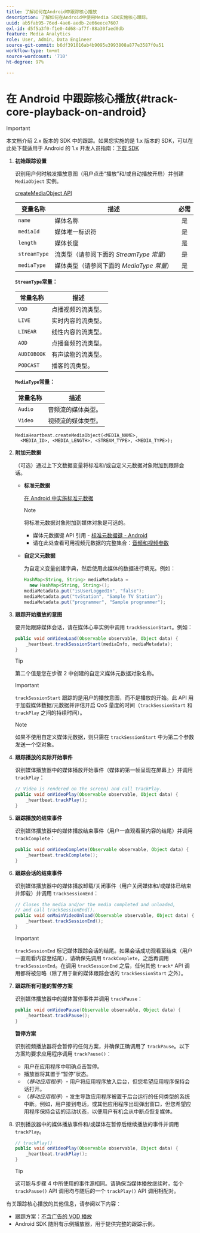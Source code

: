 ```yaml
---
title: 了解如何在Android中跟踪核心播放
description: 了解如何在Android中使用Media SDK实施核心跟踪。
uuid: ab5fab95-76ed-4ae6-aedb-2e66eece7607
exl-id: d5f5a3f0-f1e0-4d68-af7f-88a30faed0db
feature: Media Analytics
role: User, Admin, Data Engineer
source-git-commit: b6df391016ab4b9095e3993808a877e3587f0a51
workflow-type: tm+mt
source-wordcount: '710'
ht-degree: 97%

---
```


# 在 Android 中跟踪核心播放{#track-core-playback-on-android}

>[!IMPORTANT]
>本文档介绍 2.x 版本的 SDK 中的跟踪。如果您实施的是 1.x 版本的 SDK，可以在此处下载适用于 Android 的 1.x 开发人员指南：[下载 SDK](/help/sdk-implement/download-sdks.md)

1. **初始跟踪设置**

   识别用户何时触发播放意图（用户点击“播放”和/或自动播放开启）并创建 `MediaObject` 实例。

   [createMediaObject API](https://adobe-marketing-cloud.github.io/media-sdks/reference/android/com/adobe/primetime/va/simple/MediaHeartbeat.html#createMediaObject-java.lang.String-java.lang.String-java.lang.Double-java.lang.String-com.adobe.primetime.va.simple.MediaHeartbeat.MediaType-)

   | 变量名称 | 描述 | 必需 |
   | --- | --- | :---: |
   | `name` | 媒体名称 | 是 |
   | `mediaId` | 媒体唯一标识符 | 是 |
   | `length` | 媒体长度 | 是 |
   | `streamType` | 流类型（请参阅下面的 _StreamType 常量_） | 是 |
   | `mediaType` | 媒体类型（请参阅下面的 _MediaType 常量_） | 是 |

   **`StreamType`常量：**

   | 常量名称 | 描述 |
   |---|---|
   | `VOD` | 点播视频的流类型。 |
   | `LIVE` | 实时内容的流类型。 |
   | `LINEAR` | 线性内容的流类型。 |
   | `AOD` | 点播音频的流类型。 |
   | `AUDIOBOOK` | 有声读物的流类型。 |
   | `PODCAST` | 播客的流类型。 |

   **`MediaType`常量：**

   | 常量名称 | 描述 |
   |---|---|
   | `Audio` | 音频流的媒体类型。 |
   | `Video` | 视频流的媒体类型。 |

   ```
   MediaHeartbeat.createMediaObject(<MEDIA_NAME>,  
     <MEDIA_ID>, <MEDIA_LENGTH>, <STREAM_TYPE>, <MEDIA_TYPE>);
   ```

1. **附加元数据**

   （可选）通过上下文数据变量将标准和/或自定义元数据对象附加到跟踪会话。

   * **标准元数据**

      [在 Android 中实施标准元数据](/help/sdk-implement/track-av-playback/impl-std-metadata/impl-std-metadata-android.md)

      >[!NOTE]
      >
      >将标准元数据对象附加到媒体对象是可选的。

      * 媒体元数据键 API 引用 - [标准元数据键 - Android](https://adobe-marketing-cloud.github.io/media-sdks/reference/android/com/adobe/primetime/va/simple/MediaHeartbeat.VideoMetadataKeys.html)
      * 请在此处查看可用视频元数据的完整集合：[音频和视频参数](/help/metrics-and-metadata/audio-video-parameters.md)
   * **自定义元数据**

      为自定义变量创建字典，然后使用此媒体的数据进行填充。例如：

      ```java
      HashMap<String, String> mediaMetadata =  
        new HashMap<String, String>(); 
      mediaMetadata.put("isUserLoggedIn", "false"); 
      mediaMetadata.put("tvStation", "Sample TV Station"); 
      mediaMetadata.put("programmer", "Sample programmer");
      ```


1. **跟踪开始播放的意图**

   要开始跟踪媒体会话，请在媒体心率实例中调用 `trackSessionStart`。例如：

   ```java
   public void onVideoLoad(Observable observable, Object data) {  
       _heartbeat.trackSessionStart(mediaInfo, mediaMetadata); 
   }
   ```

   >[!TIP]
   >
   >第二个值是您在步骤 2 中创建的自定义媒体元数据对象名称。

   >[!IMPORTANT]
   >
   >`trackSessionStart` 跟踪的是用户的播放意图，而不是播放的开始。此 API 用于加载媒体数据/元数据并评估开启 QoS 量度的时间（`trackSessionStart` 和 `trackPlay` 之间的持续时间）。

   >[!NOTE]
   >
   >如果不使用自定义媒体元数据，则只需在 `trackSessionStart` 中为第二个参数发送一个空对象。

1. **跟踪播放的实际开始事件**

   识别媒体播放器中的媒体播放开始事件（媒体的第一帧呈现在屏幕上）并调用 `trackPlay`：

   ```java
   // Video is rendered on the screen) and call trackPlay.  
   public void onVideoPlay(Observable observable, Object data) { 
       _heartbeat.trackPlay(); 
   }
   ```

1. **跟踪播放的结束事件**

   识别媒体播放器中的媒体播放结束事件（用户一直观看至内容的结尾）并调用 `trackComplete`：

   ```java
   public void onVideoComplete(Observable observable, Object data) { 
       _heartbeat.trackComplete(); 
   }
   ```

1. **跟踪会话的结束事件**

   识别媒体播放器中的媒体播放卸载/关闭事件（用户关闭媒体和/或媒体已结束并卸载）并调用 `trackSessionEnd`：

   ```java
   // Closes the media and/or the media completed and unloaded,  
   // and call trackSessionEnd().  
   public void onMainVideoUnload(Observable observable, Object data) {  
       _heartbeat.trackSessionEnd(); 
   }
   ```

   >[!IMPORTANT]
   >
   >`trackSessionEnd` 标记媒体跟踪会话的结尾。如果会话成功观看至结束（用户一直观看内容至结尾），请确保先调用 `trackComplete`，之后再调用 `trackSessionEnd`。在调用 `trackSessionEnd` 之后，任何其他 `track*` API 调用都将被忽略（除了用于新的媒体跟踪会话的 `trackSessionStart` 之外）。

1. **跟踪所有可能的暂停方案**

   识别媒体播放器中的媒体暂停事件并调用 `trackPause`：

   ```java
   public void onVideoPause(Observable observable, Object data) {  
       _heartbeat.trackPause(); 
   }
   ```

   **暂停方案**

   识别视频播放器将会暂停的任何方案，并确保正确调用了 `trackPause`。以下方案均要求应用程序调用 `trackPause()`：

   * 用户在应用程序中明确点击暂停。
   * 播放器将其置于“暂停”状态。
   * （*移动应用程序*）- 用户将应用程序放入后台，但您希望应用程序保持会话打开。
   * （*移动应用程序*）- 发生导致应用程序被置于后台运行的任何类型的系统中断。例如，用户接到电话，或其他应用程序出现弹出窗口，但您希望应用程序保持会话的活动状态，以便用户有机会从中断点恢复媒体。

1. 识别播放器中的媒体播放事件和/或媒体在暂停后继续播放的事件并调用 `trackPlay`。

   ```java
   // trackPlay() 
   public void onVideoPlay(Observable observable, Object data) {  
       _heartbeat.trackPlay(); 
   }
   ```

   >[!TIP]
   >
   >这可能与步骤 4 中所使用的事件源相同。请确保当媒体播放继续时，每个 `trackPause()` API 调用均与随后的一个 `trackPlay()` API 调用相配对。

有关跟踪核心播放的其他信息，请参阅以下内容：

* 跟踪方案：[不含广告的 VOD 播放](/help/sdk-implement/tracking-scenarios/vod-no-intrs-details.md)
* Android SDK 随附有示例播放器，用于提供完整的跟踪示例。
